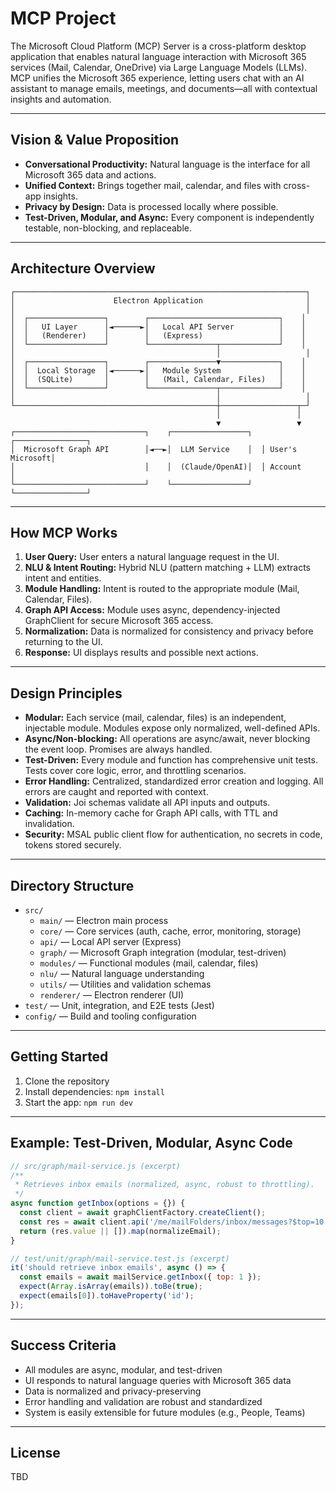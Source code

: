 # MCP Project

The Microsoft Cloud Platform (MCP) Server is a cross-platform desktop application that enables natural language interaction with Microsoft 365 services (Mail, Calendar, OneDrive) via Large Language Models (LLMs). MCP unifies the Microsoft 365 experience, letting users chat with an AI assistant to manage emails, meetings, and documents—all with contextual insights and automation.

---

## Vision & Value Proposition
- **Conversational Productivity:** Natural language is the interface for all Microsoft 365 data and actions.
- **Unified Context:** Brings together mail, calendar, and files with cross-app insights.
- **Privacy by Design:** Data is processed locally where possible.
- **Test-Driven, Modular, and Async:** Every component is independently testable, non-blocking, and replaceable.

---

## Architecture Overview

```
┌─────────────────────────────────────────────────────────────────┐
│                      Electron Application                       │
│                                                                 │
│  ┌─────────────────┐        ┌─────────────────────────────┐    │
│  │   UI Layer      │◄──────►│   Local API Server          │    │
│  │   (Renderer)    │        │   (Express)                 │    │
│  └─────────────────┘        └───────────────┬─────────────┘    │
│                                             │                   │
│  ┌─────────────────┐        ┌───────────────▼─────────────┐    │
│  │  Local Storage  │◄──────►│   Module System             │    │
│  │  (SQLite)       │        │   (Mail, Calendar, Files)   │    │
│  └─────────────────┘        └───────────────┬─────────────┘    │
│                                             │                   │
└─────────────────────────────────────────────┼─────────────────┬─┘
                                              │                 │
                                              ▼                 ▼
┌─────────────────────────────┐    ┌─────────────────┐  ┌────────────────┐
│  Microsoft Graph API        │◄──►│  LLM Service    │  │ User's Microsoft│
│                             │    │  (Claude/OpenAI)│  │ Account        │
└─────────────────────────────┘    └─────────────────┘  └────────────────┘
```

---

## How MCP Works
1. **User Query:** User enters a natural language request in the UI.
2. **NLU & Intent Routing:** Hybrid NLU (pattern matching + LLM) extracts intent and entities.
3. **Module Handling:** Intent is routed to the appropriate module (Mail, Calendar, Files).
4. **Graph API Access:** Module uses async, dependency-injected GraphClient for secure Microsoft 365 access.
5. **Normalization:** Data is normalized for consistency and privacy before returning to the UI.
6. **Response:** UI displays results and possible next actions.

---

## Design Principles
- **Modular:** Each service (mail, calendar, files) is an independent, injectable module. Modules expose only normalized, well-defined APIs.
- **Async/Non-blocking:** All operations are async/await, never blocking the event loop. Promises are always handled.
- **Test-Driven:** Every module and function has comprehensive unit tests. Tests cover core logic, error, and throttling scenarios.
- **Error Handling:** Centralized, standardized error creation and logging. All errors are caught and reported with context.
- **Validation:** Joi schemas validate all API inputs and outputs.
- **Caching:** In-memory cache for Graph API calls, with TTL and invalidation.
- **Security:** MSAL public client flow for authentication, no secrets in code, tokens stored securely.

---

## Directory Structure
- `src/`
  - `main/` — Electron main process
  - `core/` — Core services (auth, cache, error, monitoring, storage)
  - `api/` — Local API server (Express)
  - `graph/` — Microsoft Graph integration (modular, test-driven)
  - `modules/` — Functional modules (mail, calendar, files)
  - `nlu/` — Natural language understanding
  - `utils/` — Utilities and validation schemas
  - `renderer/` — Electron renderer (UI)
- `test/` — Unit, integration, and E2E tests (Jest)
- `config/` — Build and tooling configuration

---

## Getting Started
1. Clone the repository
2. Install dependencies: `npm install`
3. Start the app: `npm run dev`

---

## Example: Test-Driven, Modular, Async Code
```js
// src/graph/mail-service.js (excerpt)
/**
 * Retrieves inbox emails (normalized, async, robust to throttling).
 */
async function getInbox(options = {}) {
  const client = await graphClientFactory.createClient();
  const res = await client.api('/me/mailFolders/inbox/messages?$top=10').get();
  return (res.value || []).map(normalizeEmail);
}
```
```js
// test/unit/graph/mail-service.test.js (excerpt)
it('should retrieve inbox emails', async () => {
  const emails = await mailService.getInbox({ top: 1 });
  expect(Array.isArray(emails)).toBe(true);
  expect(emails[0]).toHaveProperty('id');
});
```

---

## Success Criteria
- All modules are async, modular, and test-driven
- UI responds to natural language queries with Microsoft 365 data
- Data is normalized and privacy-preserving
- Error handling and validation are robust and standardized
- System is easily extensible for future modules (e.g., People, Teams)

---

## License
TBD
